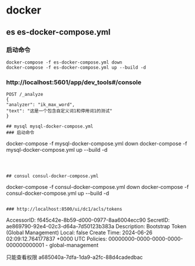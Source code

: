 # docker
## es es-docker-compose.yml
### 启动命令
~~~
docker-compose -f es-docker-compose.yml down
docker-compose -f es-docker-compose.yml up --build -d
~~~

### http://localhost:5601/app/dev_tools#/console
~~~
POST /_analyze
{
"analyzer": "ik_max_word",
"text": "这是一个包含自定义词1和停用词1的测试"
}

## mysql mysql-docker-compose.yml
### 启动命令
~~~
docker-compose -f mysql-docker-compose.yml down
docker-compose -f mysql-docker-compose.yml up --build -d
~~~



## consul consul-docker-compose.yml
~~~
docker-compose -f consul-docker-compose.yml down
docker-compose -f consul-docker-compose.yml up --build -d
~~~

### http://localhost:8500/ui/dc1/acls/tokens
~~~
AccessorID:       f645c42e-8b59-d000-0977-8aa6004ecc90
SecretID:         ae869790-92e4-02c3-d64a-7d50123b383a
Description:      Bootstrap Token (Global Management)
Local:            false
Create Time:      2024-06-26 02:09:12.764177837 +0000 UTC
Policies:
   00000000-0000-0000-0000-000000000001 - global-management
   

   
只能查看权限
a685040a-7dfa-1da9-a2fc-88d4cadedbac
~~~